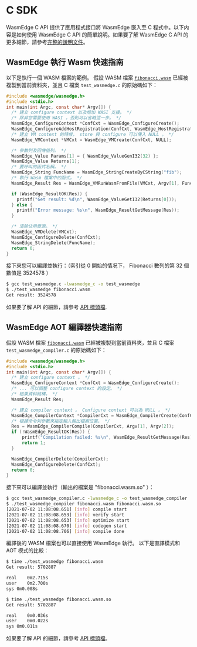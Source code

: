 # C SDK

WasmEdge C API 提供了應用程式接口將 WasmEdge 嵌入至 C 程式中。以下内容是如何使用 WasmEdge C API 的簡單說明。如果要了解 WasmEdge C API 的更多細節，請參考[完整的說明文件](c/ref.md)。

## WasmEdge 執行 Wasm 快速指南

以下是執行一個 WASM 檔案的範例。
假設 WASM 檔案 [`fibonacci.wasm`](https://github.com/WasmEdge/WasmEdge/raw/master/tools/wasmedge/examples/fibonacci.wasm) 已經被複製到當前資料夾，並且 C 檔案 `test_wasmedge.c` 的原始碼如下：

```c
#include <wasmedge/wasmedge.h>
#include <stdio.h>
int main(int Argc, const char* Argv[]) {
  /* 建立 configure context 以及增加 WASI 支援。 */
  /* 除非您需要使用 WASI ，否則可以省略這一步。 */
  WasmEdge_ConfigureContext *ConfCxt = WasmEdge_ConfigureCreate();
  WasmEdge_ConfigureAddHostRegistration(ConfCxt, WasmEdge_HostRegistration_Wasi);
  /* 建立 VM context 的時候， store 與 configure 可以傳入 NULL 。 */
  WasmEdge_VMContext *VMCxt = WasmEdge_VMCreate(ConfCxt, NULL);

  /* 參數列及回傳值列。 */
  WasmEdge_Value Params[1] = { WasmEdge_ValueGenI32(32) };
  WasmEdge_Value Returns[1];
  /* 要呼叫的函式名稱。 */
  WasmEdge_String FuncName = WasmEdge_StringCreateByCString("fib");
  /* 執行 Wasm 檔案中的函式。 */
  WasmEdge_Result Res = WasmEdge_VMRunWasmFromFile(VMCxt, Argv[1], FuncName, Params, 1, Returns, 1);

  if (WasmEdge_ResultOK(Res)) {
    printf("Get result: %d\n", WasmEdge_ValueGetI32(Returns[0]));
  } else {
    printf("Error message: %s\n", WasmEdge_ResultGetMessage(Res));
  }

  /* 清除佔用資源。 */
  WasmEdge_VMDelete(VMCxt);
  WasmEdge_ConfigureDelete(ConfCxt);
  WasmEdge_StringDelete(FuncName);
  return 0;
}
```

接下來您可以編譯並執行：（索引從 0 開始的情况下， Fibonacci 數列的第 32 個數值是 3524578 ）

```bash
$ gcc test_wasmedge.c -lwasmedge_c -o test_wasmedge
$ ./test_wasmedge fibonacci.wasm
Get result: 3524578
```

如果要了解 API 的細節，請參考 [API 標頭檔](https://github.com/WasmEdge/WasmEdge/blob/master/include/api/wasmedge/wasmedge.h).

## WasmEdge AOT 編譯器快速指南

假設 WASM 檔案 [`fibonacci.wasm`](https://github.com/WasmEdge/WasmEdge/raw/master/tools/wasmedge/examples/fibonacci.wasm) 已經被複製到當前資料夾，並且 C 檔案 `test_wasmedge_compiler.c` 的原始碼如下：

```c
#include <wasmedge/wasmedge.h>
#include <stdio.h>
int main(int Argc, const char* Argv[]) {
  /* 建立 configure context 。 */
  WasmEdge_ConfigureContext *ConfCxt = WasmEdge_ConfigureCreate();
  /* ... 可以調整 configure context 的設定。 */
  /* 結果資料結構。 */
  WasmEdge_Result Res;

  /* 建立 compiler context 。 Configure context 可以為 NULL 。 */
  WasmEdge_CompilerContext *CompilerCxt = WasmEdge_CompilerCreate(ConfCxt);
  /* 根據命令列參數來指定輸入輸出檔案位置。 */
  Res = WasmEdge_CompilerCompile(CompilerCxt, Argv[1], Argv[2]);
  if (!WasmEdge_ResultOK(Res)) {
      printf("Compilation failed: %s\n", WasmEdge_ResultGetMessage(Res));
      return 1;
  }

  WasmEdge_CompilerDelete(CompilerCxt);
  WasmEdge_ConfigureDelete(ConfCxt);
  return 0;
}
```

接下來可以編譯並執行（輸出的檔案是 "fibonacci.wasm.so" ）：

```bash
$ gcc test_wasmedge_compiler.c -lwasmedge_c -o test_wasmedge_compiler
$ ./test_wasmedge_compiler fibonacci.wasm fibonacci.wasm.so
[2021-07-02 11:08:08.651] [info] compile start
[2021-07-02 11:08:08.653] [info] verify start
[2021-07-02 11:08:08.653] [info] optimize start
[2021-07-02 11:08:08.670] [info] codegen start
[2021-07-02 11:08:08.706] [info] compile done
```

編譯後的 WASM 檔案也可以直接使用 WasmEdge 執行。
以下是直譯模式和 AOT 模式的比較：

```bash
$ time ./test_wasmedge fibonacci.wasm
Get result: 5702887

real	0m2.715s
user	0m2.700s
sys	0m0.008s

$ time ./test_wasmedge fibonacci.wasm.so
Get result: 5702887

real	0m0.036s
user	0m0.022s
sys	0m0.011s
```

如果要了解 API 的細節，請參考 [API 標頭檔](https://github.com/WasmEdge/WasmEdge/blob/master/include/api/wasmedge/wasmedge.h)。
